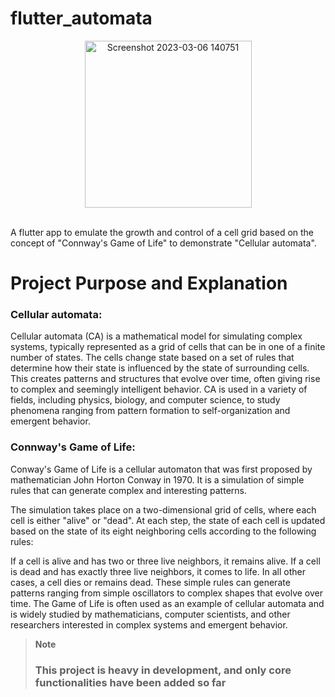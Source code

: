 # flutter_automata

<div align="center">
<img width="267" alt="Screenshot 2023-03-06 140751" src="https://user-images.githubusercontent.com/68727041/223059094-2be07555-0bb2-467c-8802-a7a0467b0328.png">
</div>

<br>

A flutter app to emulate the growth and control of a cell grid based on the concept of "Connway's Game of Life" to demonstrate "Cellular automata".

# Project Purpose and Explanation

### Cellular automata:

Cellular automata (CA) is a mathematical model for simulating complex systems, typically represented as a grid of cells that can be in one of a finite number of states. The cells change state based on a set of rules that determine how their state is influenced by the state of surrounding cells. This creates patterns and structures that evolve over time, often giving rise to complex and seemingly intelligent behavior. CA is used in a variety of fields, including physics, biology, and computer science, to study phenomena ranging from pattern formation to self-organization and emergent behavior.

### Connway's Game of Life: 

Conway's Game of Life is a cellular automaton that was first proposed by mathematician John Horton Conway in 1970. It is a simulation of simple rules that can generate complex and interesting patterns.

The simulation takes place on a two-dimensional grid of cells, where each cell is either "alive" or "dead". At each step, the state of each cell is updated based on the state of its eight neighboring cells according to the following rules:

If a cell is alive and has two or three live neighbors, it remains alive.
If a cell is dead and has exactly three live neighbors, it comes to life.
In all other cases, a cell dies or remains dead.
These simple rules can generate patterns ranging from simple oscillators to complex shapes that evolve over time. The Game of Life is often used as an example of cellular automata and is widely studied by mathematicians, computer scientists, and other researchers interested in complex systems and emergent behavior.

> **Note**
> ### This project is heavy in development, and only core functionalities have been added so far


